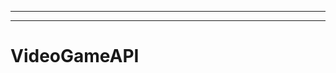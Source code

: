 ----------------------------------------------------------------
----------------------------------------------------------------------------------------------------
# VideoGameAPI
